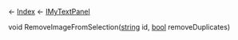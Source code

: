 ← [Index](Api-Index) ← [IMyTextPanel](Sandbox.ModAPI.Ingame.IMyTextPanel)

void RemoveImageFromSelection([string](System.String) id, [bool](System.Boolean) removeDuplicates)


